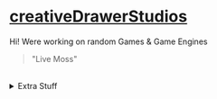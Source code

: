 # <a href="https://github.com/creativeDrawerStudios/">creativeDrawerStudios</a>
Hi! Were working on random Games & Game Engines<br />
>"Live Moss"<br/>
<br/>
<details> 
	<summary>Extra Stuff</summary>
	<br>
	<ul>
    <li>Working on eSharp and ProjectDarkness</li>
    <li><a href="https://gamejolt.com/@ClassicMC">My Gamejolt</a></li>
    <ul>
      <li>Weekly Featured Programming Language</li>
      <li>F#<a href="https://fsharp.org/">(The Website)</a></li>
    </ul>
	</ul>
</details>
